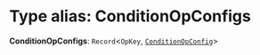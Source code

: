 # Type alias: ConditionOpConfigs

**ConditionOpConfigs**: `Record`<`OpKey`, [`ConditionOpConfig`](/en/auto-docs/form-materials/interfaces/ConditionOpConfig.md)>
